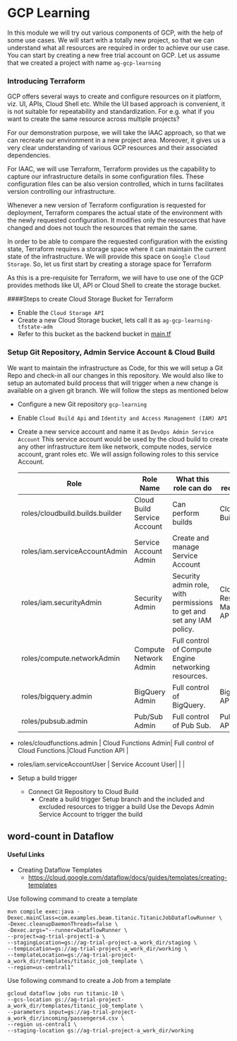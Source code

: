 GCP Learning
===
In this module we will try out various components of GCP, with the help of some use cases.
We will start with a totally new project, so that we can understand what all resources are required in order to achieve our use case.
You can start by creating a new free trial account on GCP.
Let us assume that we created a project with name `ag-gcp-learning`

### Introducing Terraform
GCP offers several ways to create and configure resources on it platform, viz. UI, APIs, Cloud Shell etc.
While the UI based approach is convenient, it is not suitable for repeatability and standardization. 
For e.g. what if you want to create the same resource across multiple projects?

For our demonstration purpose, we will take the IAAC approach, so that we can recreate our environment in a new project area.
Moreover, it gives us a very clear understanding of various GCP resources and their associated dependencies.

For IAAC, we will use Terraform, Terraform provides us the capability to capture our infrastructure details in some configuration files.
These configuration files can be also version controlled, which in turns facilitates version controlling our infrastructure.

Whenever a new version of Terraform configuration is requested for deployment, Terraform compares the actual state of the environment with the newly requested configuration.
It modifies only the resources that have changed and does not touch the resources that remain the same.

In order to be able to compare the requested configuration with the existing state, Terraform requires a storage space where it can maintain the current state of the infrastructure.
We will provide this space on `Google Cloud Storage`. So, let us first start by creating a storage space for Terraform

As this is a pre-requisite for Terraform, we will have to use one of the GCP provides methods like UI, API or Cloud Shell to create the storage bucket.

####Steps to create Cloud Storage Bucket for Terraform 
* Enable the `Cloud Storage API`
* Create a new Cloud Storage bucket, lets call it as `ag-gcp-learning-tfstate-adm`
* Refer to this bucket as the backend bucket in [main.tf](cloud-infra/project1/terraform/main.tf) 

### Setup Git Repository, Admin Service Account & Cloud Build
We want to maintain the infrastructure as Code, for this we will setup a Git Repo and check-in all our changes in this
repository. We would also like to setup an automated build process that will trigger when a new change is available on a
given git branch. We will follow the steps as mentioned below

* Configure a new Git repository `gcp-learning`
* Enable `Cloud Build Api` and `Identity and Access Management (IAM) API`
* Create a new service account and name it as `DevOps Admin Service Account`
  This service account would be used by the cloud build to create any other infrastructure item like network, compute
  nodes, service account, grant roles etc. We will assign following roles to this service Account.

  Role | Role Name| What this role can do| API required |
  ---- |--------- |--------------------- |------------- |
  roles/cloudbuild.builds.builder| Cloud Build Service Account | Can perform builds | Cloud Build API |
  roles/iam.serviceAccountAdmin  | Service Account Admin | Create and manage Service Account | |
  roles/iam.securityAdmin        | Security Admin | Security admin role, with permissions to get and set any IAM policy. | Cloud Resource Manager API |
  roles/compute.networkAdmin     | Compute Network Admin| Full control of Compute Engine networking resources.| |
  roles/bigquery.admin     | BigQuery Admin| Full control of BigQuery.| BigQuery API|
  roles/pubsub.admin             | Pub/Sub Admin| Full control of Pub Sub.|PubSub API |
* roles/cloudfunctions.admin             | Cloud Functions Admin| Full control of Cloud Functions.|Cloud Function API |
* roles/iam.serviceAccountUser             | Service Account User| | |

* Setup a build trigger
  * Connect Git Repository to Cloud Build
    * Create a build trigger
      Setup branch and the included and excluded resources to trigger a build
      Use the Devops Admin Service Account to trigger the build

## word-count in Dataflow
#### Useful Links
- Creating Dataflow Templates 
  - https://cloud.google.com/dataflow/docs/guides/templates/creating-templates


Use following command to create a template
```
mvn compile exec:java -Dexec.mainClass=com.examples.beam.titanic.TitanicJobDataflowRunner \
-Dexec.cleanupDaemonThreads=false \
-Dexec.args="--runner=DataflowRunner \
--project=ag-trial-project1-a \
--stagingLocation=gs://ag-trial-project-a_work_dir/staging \
--tempLocation=gs://ag-trial-project-a_work_dir/working \
--templateLocation=gs://ag-trial-project-a_work_dir/templates/titanic_job_template \
--region=us-central1"
```

Use following command to create a Job from a template
```
gcloud dataflow jobs run titanic-10 \
--gcs-location gs://ag-trial-project-a_work_dir/templates/titanic_job_template \
--parameters input=gs://ag-trial-project-a_work_dir/incoming/passengers4.csv \
--region us-central1 \
--staging-location gs://ag-trial-project-a_work_dir/working
```
